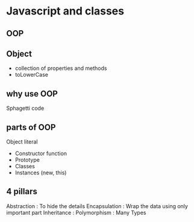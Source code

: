 # Javascript and classes

## OOP

## Object
- collection of properties and methods
- toLowerCase

## why use OOP
Sphagetti code

## parts of OOP
Object literal

- Constructor function
- Prototype
- Classes
- Instances (new, this)

## 4 pillars
Abstraction : To hide the details
Encapsulation : Wrap the data using only important part 
Inheritance : 
Polymorphism : Many Types